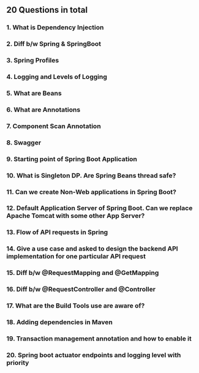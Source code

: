 ## 20 Questions in total
### 1. What is Dependency Injection

### 2. Diff b/w Spring & SpringBoot

### 3. Spring Profiles

### 4. Logging and Levels of Logging

### 5. What are Beans

### 6. What are Annotations

### 7. Component Scan Annotation

### 8. Swagger

### 9. Starting point of Spring Boot Application

### 10. What is Singleton DP. Are Spring Beans thread safe?

### 11. Can we create Non-Web applications in Spring Boot?

### 12. Default Application Server of Spring Boot. Can we replace Apache Tomcat with some other App Server?

### 13. Flow of API requests in Spring

### 14. Give a use case and asked to design the  backend API implementation for one particular API request

### 15. Diff b/w @RequestMapping and @GetMapping

### 16. Diff b/w @RequestController and @Controller

### 17. What are the Build Tools use are aware of?

### 18. Adding dependencies in Maven

### 19. Transaction management annotation and how to enable it 

### 20. Spring boot actuator endpoints and logging level with priority